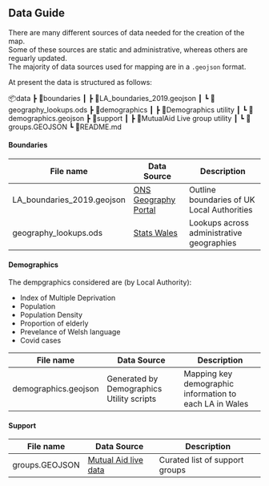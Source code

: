 ## Data Guide

There are many different sources of data needed for the creation of the map.  
Some of these sources are static and administrative, whereas others are reguarly updated.  
The majority of data sources used for mapping are in a `.geojson` format. 

At present the data is structured as follows:

📦data
┣ 📂boundaries
┃ ┣ 📜LA_boundaries_2019.geojson
┃ ┗ 📜geography_lookups.ods
┣ 📂demographics
┃ ┣ 📂Demographics utility
┃ ┗ 📜demographics.geojson
┣ 📂support
┃ ┣ 📂MutualAid Live group utility
┃ ┗ 📜groups.GEOJSON
 ┗ 📜README.md


#### Boundaries

| File name | Data Source | Description |
|-----------|-------------|-------------|
| LA_boundaries_2019.geojson | [ONS Geography Portal](https://geoportal.statistics.gov.uk/datasets/local-authority-districts-december-2019-boundaries-uk-buc) | Outline boundaries of UK Local Authorities  |
| geography_lookups.ods  | [Stats Wales](https://statswales.gov.wales/Download/File?fileId=600) | Lookups across administrative geographies |


#### Demographics

The dempgraphics considered are (by Local Authority): 
* Index of Multiple Deprivation
* Population
* Population Density
* Proportion of elderly
* Prevelance of Welsh language
* Covid cases

| File name | Data Source | Description |
|-----------|-------------|-------------|
|  demographics.geojson |  Generated by Demographics Utility scripts  | Mapping key demographic information to each LA in Wales |


#### Support



| File name | Data Source | Description |
|-----------|-------------|-------------|
| groups.GEOJSON | [Mutual Aid live data](https://covidmutualaid.org)  | Curated list of support groups |

